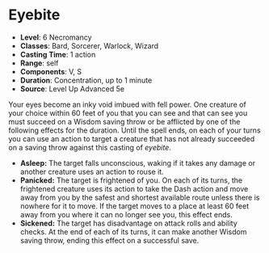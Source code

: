 # Eyebite

- **Level**: 6 Necromancy
- **Classes**: Bard, Sorcerer, Warlock, Wizard
- **Casting Time**: 1 action
- **Range**: self
- **Components**: V, S
- **Duration**: Concentration, up to 1 minute
- **Source**: Level Up Advanced 5e

Your eyes become an inky void imbued with fell power. One creature of your choice within 60 feet of you that you can see and that can see you must succeed on a Wisdom saving throw or be afflicted by one of the following effects for the duration. Until the spell ends, on each of your turns you can use an action to target a creature that has not already succeeded on a saving throw against this casting of _eyebite_.

* **Asleep:** The target falls unconscious, waking if it takes any damage or another creature uses an action to rouse it.
* **Panicked:** The target is frightened of you. On each of its turns, the frightened creature uses its action to take the Dash action and move away from you by the safest and shortest available route unless there is nowhere for it to move. If the target moves to a place at least 60 feet away from you where it can no longer see you, this effect ends.
* **Sickened:** The target has disadvantage on attack rolls and ability checks. At the end of each of its turns, it can make another Wisdom saving throw, ending this effect on a successful save.

